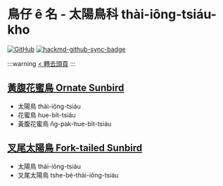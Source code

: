 # 鳥仔 ê 名 - 太陽鳥科 thài-iông-tsiáu-kho

[![GitHub](https://img.shields.io/badge/GitHub-black?logo=github)](https://github.com/siansiansu/tsiau-a-e-mia)
[![hackmd-github-sync-badge](https://hackmd.io/Au9X_wrZTZa6IykonpQ9BQ/badge)](https://hackmd.io/Au9X_wrZTZa6IykonpQ9BQ)

:::warning
[< 轉去頭頁](https://hackmd.io/@siansiansu/Hy4VzNvha)
:::

## [黃腹花蜜鳥 Ornate Sunbird](https://ebird.org/species/olbsun4)

- 太陽鳥 thài-iông-tsiáu
- 花蜜鳥 hue-bi̍t-tsiáu
- 黃腹花蜜鳥 n̂g-pak-hue-bi̍t-tsiáu

## [叉尾太陽鳥 Fork-tailed Sunbird](https://ebird.org/species/fotsun1)

- 太陽鳥 thài-iông-tsiáu
- 叉尾太陽鳥 tshe-bé-thài-iông-tsiáu
